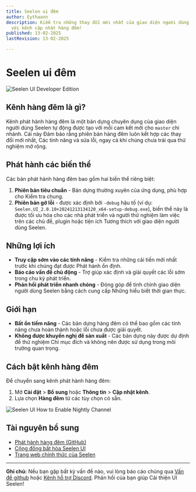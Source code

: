 ```yaml
---
title: Seelen ui đêm
author: Eythaann
description: Kiểm tra những thay đổi mới nhất của giao diện người dùng Seelen
  với kênh cập nhật hàng đêm!
published: 13-02-2025
lastRevision: 13-02-2025

---
```


# Seelen ui đêm

![Seelen UI Developer Edition](https://github.com/user-attachments/assets/76634b49-7b09-4ef2-9643-e93542309f5d)

## Kênh hàng đêm là gì?

Kênh phát hành hàng đêm là một bản dựng chuyên dụng của giao diện người dùng Seelen
 tự động được tạo với mỗi cam kết mới cho `master` chi nhánh. Cái này
 Đảm bảo rằng phiên bản hàng đêm luôn kết hợp các thay đổi mới nhất,
 Các tính năng và sửa lỗi, ngay cả khi chúng chưa trải qua thử nghiệm mở rộng.

## Phát hành các biến thể

Các bản phát hành hàng đêm bao gồm hai biến thể riêng biệt:

1. **Phiên bản tiêu chuẩn** - Bản dựng thường xuyên của ứng dụng, phù hợp cho
    Kiểm tra chung.
2. **Phiên bản gỡ lỗi** - được xác định bởi `-debug` hậu tố (ví dụ:
   `Seelen.UI_2.0.10+20241213134120_x64-setup-debug.exe`), biến thể này là
    được tối ưu hóa cho các nhà phát triển và người thử nghiệm làm việc trên các chủ đề, plugin hoặc tiện ích
    Tương thích với giao diện người dùng Seelen.

## Những lợi ích

* **Truy cập sớm vào các tính năng** - Kiểm tra những cải tiến mới nhất trước khi chúng đạt được
   Phát hành ổn định.
* **Báo cáo vấn đề chủ động** - Trợ giúp xác định và giải quyết các lỗi sớm trong
   chu kỳ phát triển.
* **Phản hồi phát triển nhanh chóng** - Đóng góp để tinh chỉnh giao diện người dùng Seelen bằng cách cung cấp
   Những hiểu biết thời gian thực.

## Giới hạn

* **Bất ổn tiềm năng** - Các bản dựng hàng đêm có thể bao gồm các tính năng chưa hoàn thành hoặc
   lỗi chưa được giải quyết.
* **Không được khuyến nghị để sản xuất** - Các bản dựng này được dự định để thử nghiệm
   Chỉ mục đích và không nên được sử dụng trong môi trường quan trọng.

## Cách bật kênh hàng đêm

Để chuyển sang kênh phát hành hàng đêm:

1. Mở **Cài đặt** > **Bổ sung** hoặc **Thông tin** > **Cập nhật kênh**.
2. Lựa chọn **Hàng đêm** từ các tùy chọn có sẵn.

![Seelen UI How to Enable Nightly Channel](https://github.com/user-attachments/assets/ae88aeac-98cc-4424-a9e7-fb59740b694e)

## Tài nguyên bổ sung

* [Phát hành hàng đêm (GitHub)](https://github.com/eythaann/Seelen-UI/releases/tag/nightly)
* [Cộng đồng bất hòa Seelen UI](https://discord.gg/ABfASx5ZAJ)
* [Trang web chính thức của Seelen](https://seelen.io)

***

**Ghi chú:** Nếu bạn gặp bất kỳ vấn đề nào, vui lòng báo cáo chúng qua
[Vấn đề github](https://github.com/eythaann/Seelen-UI/issues) hoặc
[Kênh hỗ trợ Discord](https://discord.gg/ABfASx5ZAJ). Phản hồi của bạn giúp
 Cải thiện UI Seelen!
